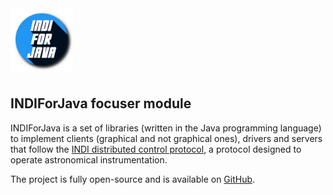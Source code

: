 <img src="res/logo.png" width="100" style="margin-bottom: 8px" alt="INDIForJava logo"/>

## INDIForJava focuser module

INDIForJava is a set of libraries (written in the Java programming language) to implement clients (graphical and not
graphical ones), drivers and servers that follow the [INDI distributed control protocol](https://www.indilib.org/), a
protocol designed to operate astronomical instrumentation.

The project is fully open-source and is available on [GitHub](https://github.com/INDIForJava).
